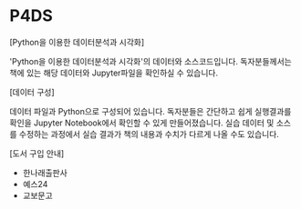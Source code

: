 # P4DS
[Python을 이용한 데이터분석과 시각화]

'Python을 이용한 데이터분석과 시각화'의 데이터와 소스코드입니다. 독자분들께서는 책에 있는 해당 데이터와 Jupyter파일을 확인하실 수 있습니다.

[데이터 구성]

데이터 파일과 Python으로 구성되어 있습니다. 독자분들은 간단하고 쉽게 실행결과를 확인을 Jupyter Notebook에서 확인할 수 있게 만들어졌습니다.
실습 데이터 및 소스를 수정하는 과정에서 실습 결과가 책의 내용과 수치가 다르게 나올 수도 있습니다.

[도서 구입 안내]
* 한나래출판사
* 예스24
* 교보문고
